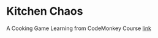 # Kitchen Chaos

A Cooking Game
Learning from CodeMonkey Course
[link](https://www.youtube.com/watch?v=AmGSEH7QcDg)
